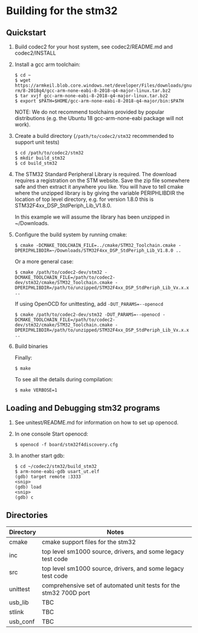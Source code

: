 # Building for the stm32

## Quickstart

1. Build codec2 for your host system, see codec2/README.md and codec2/INSTALL

2. Install a gcc arm toolchain:
   ```
   $ cd ~
   $ wget https://armkeil.blob.core.windows.net/developer/Files/downloads/gnu-rm/8-2018q4/gcc-arm-none-eabi-8-2018-q4-major-linux.tar.bz2
   $ tar xvjf gcc-arm-none-eabi-8-2018-q4-major-linux.tar.bz2
   $ export $PATH=$HOME/gcc-arm-none-eabi-8-2018-q4-major/bin:$PATH
   ```

   NOTE: We do not recommend toolchains provided by popular
   distributions (e.g. the Ubuntu 18 gcc-arm-none-eabi package will not
   work).
   
3. Create a build directory (```/path/to/codec2/stm32``` recommended to support unit tests)
   ```
   $ cd /path/to/codec2/stm32
   $ mkdir build_stm32
   $ cd build_stm32
   ```
  
4. The STM32 Standard Peripheral Library is required. The download
   requires a registration on the STM website.  Save the zip file
   somewhere safe and then extract it anywhere you like. You will have
   to tell cmake where the unzipped library is by giving the variable
   PERIPHLIBDIR the location of top level directory, e.g. for version
   1.8.0 this is STM32F4xx_DSP_StdPeriph_Lib_V1.8.0.

   In this example we will assume the library has been unzipped in ~/Downloads.

5. Configure the build system by running cmake:

   ```
   $ cmake -DCMAKE_TOOLCHAIN_FILE=../cmake/STM32_Toolchain.cmake -DPERIPHLIBDIR=~/Downloads/STM32F4xx_DSP_StdPeriph_Lib_V1.8.0 ..
   ```
   Or a more general case:
   ```
   $ cmake /path/to/codec2-dev/stm32 -DCMAKE_TOOLCHAIN_FILE=/path/to/codec2-dev/stm32/cmake/STM32_Toolchain.cmake -DPERIPHLIBDIR=/path/to/unzipped/STM32F4xx_DSP_StdPeriph_Lib_Vx.x.x ..
   ```
   If using OpenOCD for unittesting, add `-DUT_PARAMS=--openocd`
   ```
   $ cmake /path/to/codec2-dev/stm32 -DUT_PARAMS=--openocd -DCMAKE_TOOLCHAIN_FILE=/path/to/codec2-dev/stm32/cmake/STM32_Toolchain.cmake -DPERIPHLIBDIR=/path/to/unzipped/STM32F4xx_DSP_StdPeriph_Lib_Vx.x.x  ..
   ```
   
6. Build binaries

   Finally:
   ```
   $ make
   ```
   To see all the details during compilation:
   ```
   $ make VERBOSE=1
   ```

## Loading and Debugging stm32 programs

1. See unitest/README.md for information on how to set up openocd.

2. In one console Start openocd:
   ```
   $ openocd -f board/stm32f4discovery.cfg

   ```

3. In another start gdb:
   ```
   $ cd ~/codec2/stm32/build_stm32
   $ arm-none-eabi-gdb usart_ut.elf
   (gdb) target remote :3333
   <snip>
   (gdb) load
   <snip>
   (gdb) c
   
   ```

## Directories

Directory | Notes 
---|---
cmake | cmake support files for the stm32
inc | top level sm1000 source, drivers, and some legacy test code
src | top level sm1000 source, drivers, and some legacy test code
unittest | comprehensive set of automated unit tests for the stm32 700D port
usb_lib | TBC 
stlink | TBC
usb_conf | TBC
